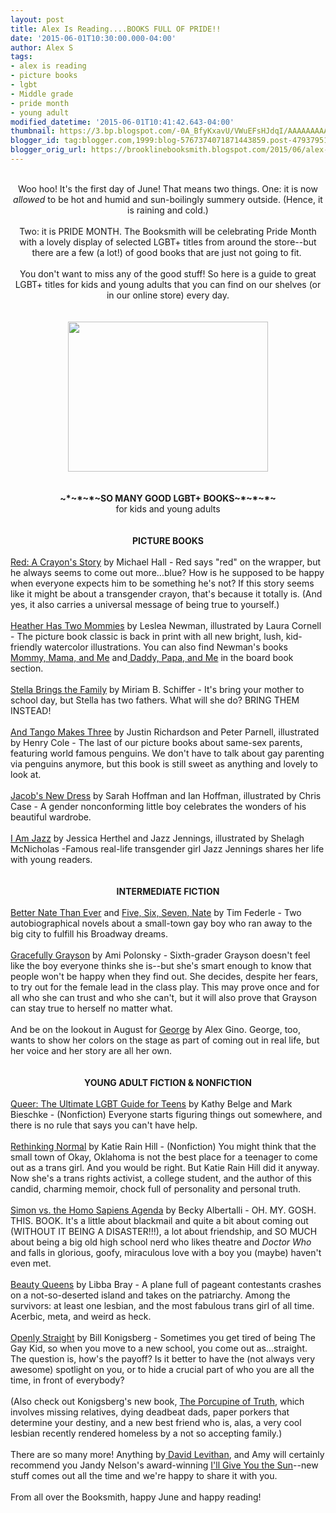 ```yaml
---
layout: post
title: Alex Is Reading....BOOKS FULL OF PRIDE!!
date: '2015-06-01T10:30:00.000-04:00'
author: Alex S
tags:
- alex is reading
- picture books
- lgbt
- Middle grade
- pride month
- young adult
modified_datetime: '2015-06-01T10:41:42.643-04:00'
thumbnail: https://3.bp.blogspot.com/-0A_BfyKxavU/VWuEFsHJdqI/AAAAAAAAAII/rZ0A4bR16QU/s72-c/IMG_0599.JPG
blogger_id: tag:blogger.com,1999:blog-5767374071871443859.post-4793795155624291865
blogger_orig_url: https://brooklinebooksmith.blogspot.com/2015/06/alex-is-readingbooks-full-of-pride.html
---
```


<div dir="ltr" style="text-align: left;" trbidi="on"><br /><div style="text-align: center;">Woo hoo! It's the first day of June! That means two things. One: it is now <i>allowed</i> to be hot and humid and sun-boilingly summery outside. (Hence, it is raining and cold.)<br /><br />Two: it is PRIDE MONTH. The Booksmith will be celebrating Pride Month with a lovely display of selected LGBT+ titles from around the store--but there are a few (a lot!) of good books that are just not going to fit.&nbsp;</div><div style="text-align: center;"><br /></div><div style="text-align: center;">You don't want to miss any of the good stuff! So here is a guide to great LGBT+ titles for kids and young adults that you can find on our shelves (or in our online store) every day.<br /><br /><br /><div class="separator" style="clear: both; text-align: center;"><a href="https://3.bp.blogspot.com/-0A_BfyKxavU/VWuEFsHJdqI/AAAAAAAAAII/rZ0A4bR16QU/s1600/IMG_0599.JPG" imageanchor="1" style="margin-left: 1em; margin-right: 1em;"><img border="0" height="240" src="https://3.bp.blogspot.com/-0A_BfyKxavU/VWuEFsHJdqI/AAAAAAAAAII/rZ0A4bR16QU/s320/IMG_0599.JPG" width="320" /></a></div><br /><br /><b>~*~*~*~SO MANY GOOD LGBT+ BOOKS~*~*~*~</b> <br />for kids and young adults<br /><br /><br /><b>PICTURE BOOKS</b><br /><br /><div style="text-align: left;"><a href="https://www.brooklinebooksmith-shop.com/book/9780062252074">Red: A Crayon's Story</a> by Michael Hall - Red says "red" on the wrapper, but he always seems to come out more...blue? How is he supposed to be happy when everyone expects him to be something he's not? If this story seems like it might be about a transgender crayon, that's because it totally is. (And yes, it also carries a universal message of being true to yourself.)</div><div style="text-align: left;"><br /></div><div style="text-align: left;"><a href="https://www.brooklinebooksmith-shop.com/book/9780763666316">Heather Has Two Mommies</a> by Leslea Newman, illustrated by Laura Cornell - The picture book classic is back in print with all new bright, lush, kid-friendly watercolor illustrations. You can also find Newman's books <a href="https://www.brooklinebooksmith-shop.com/book/9781582462639">Mommy, Mama, and Me</a> and<a href="https://www.brooklinebooksmith-shop.com/book/9781582462622"> Daddy, Papa, and Me</a> in the board book section.</div><div style="text-align: left;"><br /></div><div style="text-align: left;"><a href="https://www.brooklinebooksmith-shop.com/book/9781452111902">Stella Brings the Family</a> by Miriam B. Schiffer - It's bring your mother to school day, but Stella has two fathers. What will she do? BRING THEM INSTEAD!</div><div style="text-align: left;"><br /></div><div style="text-align: left;"><a href="https://www.brooklinebooksmith-shop.com/book/9780689878459">And Tango Makes Three</a> by Justin Richardson and Peter Parnell, illustrated by Henry Cole - The last of our picture books about same-sex parents, featuring world famous penguins. We don't have to talk about gay parenting via penguins anymore, but this book is still sweet as anything and lovely to look at.</div><div style="text-align: left;"><br /></div><div style="text-align: left;"><a href="https://www.brooklinebooksmith-shop.com/book/9780807563731">Jacob's New Dress</a> by Sarah Hoffman and Ian Hoffman, illustrated by Chris Case - A gender nonconforming little boy celebrates the wonders of his beautiful wardrobe.</div><div style="text-align: left;"><br /></div><div style="text-align: left;"><a href="https://www.brooklinebooksmith-shop.com/book/9780803741072">I Am Jazz</a> by Jessica Herthel and Jazz Jennings, illustrated by Shelagh McNicholas -Famous real-life transgender girl Jazz Jennings shares her life with young readers.</div><div style="text-align: left;"><br /></div><div style="text-align: center;"><br /></div><div style="text-align: center;"><b>INTERMEDIATE FICTION</b></div><div style="text-align: center;"><br /></div><div style="text-align: left;"><a href="https://www.brooklinebooksmith-shop.com/book/9781442446915">Better Nate Than Ever</a> and <a href="https://www.brooklinebooksmith-shop.com/book/9781442446953">Five, Six, Seven, Nate</a> by Tim Federle - Two autobiographical novels about a small-town gay boy who ran away to the big city to fulfill his Broadway dreams.</div><div style="text-align: left;"><br /></div><div style="text-align: left;"><a href="https://www.brooklinebooksmith-shop.com/book/9781423185277">Gracefully Grayson</a> by Ami Polonsky - Sixth-grader Grayson doesn't feel like the boy everyone thinks she is--but she's smart enough to know that people won't be happy when they find out. She decides, despite her fears, to try out for the female lead in the class play. This may prove once and for all who she can trust and who she can't, but it will also prove that Grayson can stay true to herself no matter what.</div><div style="text-align: left;"><br /></div><div style="text-align: left;">And be on the lookout in August for <a href="https://www.brooklinebooksmith-shop.com/book/9780545812542">George</a> by Alex Gino. George, too, wants to show her colors on the stage as part of coming out in real life, but her voice and her story are all her own.</div><div style="text-align: left;"><br /></div><div style="text-align: center;"><br /></div><div style="text-align: center;"><b>YOUNG ADULT FICTION &amp; NONFICTION</b></div><div style="text-align: center;"><br /></div><div style="text-align: left;"><a href="https://www.brooklinebooksmith-shop.com/book/9780981973340">Queer: The Ultimate LGBT Guide for Teens</a> by Kathy Belge and Mark Bieschke - (Nonfiction) Everyone starts figuring things out somewhere, and there is no rule that says you can't have help.&nbsp;</div><div style="text-align: left;"><br /></div><div style="text-align: left;"><a href="https://www.brooklinebooksmith-shop.com/book/9781481418232">Rethinking Normal</a> by Katie Rain Hill - (Nonfiction) You might think that the small town of Okay, Oklahoma is not the best place for a teenager to come out as a trans girl. And you would be right. But Katie Rain Hill did it anyway. Now she's a trans rights activist, a college student, and the author of this candid, charming memoir, chock full of personality and personal truth.</div><div style="text-align: left;"><br /></div><div style="text-align: left;"><a href="https://www.brooklinebooksmith-shop.com/book/9780062348678">Simon vs. the Homo Sapiens Agenda</a> by Becky Albertalli - OH. MY. GOSH. THIS. BOOK. It's a little about blackmail and quite a bit about coming out (WITHOUT IT BEING A DISASTER!!!), a lot about friendship, and SO MUCH about being a big old high school nerd who likes theatre and <i>Doctor Who</i> and falls in glorious, goofy, miraculous love with a boy you (maybe) haven't even met.</div><div style="text-align: left;"><br /></div><div style="text-align: left;"><a href="https://www.brooklinebooksmith-shop.com/book/9780439895989">Beauty Queens</a> by Libba Bray - A plane full of pageant contestants crashes on a not-so-deserted island and takes on the patriarchy. Among the survivors: at least one lesbian, and the most fabulous trans girl of all time. Acerbic, meta, and weird as heck.</div><div style="text-align: left;"><br /></div><div style="text-align: left;"><a href="https://www.brooklinebooksmith-shop.com/book/9780545798655">Openly Straight</a> by Bill Konigsberg - Sometimes you get tired of being The Gay Kid, so when you move to a new school, you come out as...straight. The question is, how's the payoff? Is it better to have the (not always very awesome) spotlight on you, or to hide a crucial part of who you are all the time, in front of everybody?&nbsp;</div><div style="text-align: left;"><br /></div><div style="text-align: left;">(Also check out Konigsberg's new book, <a href="https://www.brooklinebooksmith-shop.com/book/9780545648936">The Porcupine of Truth</a>, which involves missing relatives, dying deadbeat dads, paper porkers that determine your destiny, and a new best friend who is, alas, a very cool lesbian recently rendered homeless by a not so accepting family.)</div><div style="text-align: left;"><br /></div><div style="text-align: left;">There are so many more! Anything by<a href="https://www.brooklinebooksmith-shop.com/book/9780307931887"> David Levithan</a>, and Amy will certainly recommend you Jandy Nelson's award-winning <a href="https://www.brooklinebooksmith-shop.com/book/9780803734968">I'll Give You the Sun</a>--new stuff comes out all the time and we're happy to share it with you.<br /><br />From all over the Booksmith, happy June and happy reading!</div><div style="text-align: left;"><br /></div><div style="text-align: left;"><br /></div><div style="text-align: left;"><br /></div><div style="text-align: left;"><br /></div><div style="text-align: left;"><br /></div><div style="text-align: left;"><br /></div></div></div>